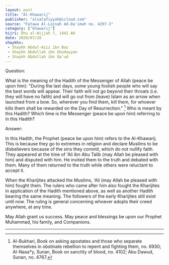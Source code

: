 ```yaml
---
layout: post
title: "Al-Khawarij"
publisher: "alsalafiyyah@icloud.com"
source: "Fatawa Al-Lajnah Ad-Da'imah no. 4297-3"
category: ["khawarij"]
hijri: Dhu al-Hijjah 7, 1441 AH
date: 2020/07/28
shaykhs: 
 - Shaykh Abdul-Aziz ibn Baz
 - Shaykh Abdullah ibn Ghudayyan
 - Shaykh Abdullah ibn Qa'ud
---
```


Question: 

What is the meaning of the Hadith of the Messenger of Allah (peace be upon him): "During the last days, some young foolish people who will say the best words will appear. Their faith will not go beyond their throats (i.e. they will have no faith) and will go out from (leave) Islam as an arrow when launched from a bow. So, wherever you find them, kill them, for whoever kills them shall be rewarded on the Day of Resurrection." [^1] Who is meant by this Hadith? Which time is the Messenger (peace be upon him) referring to in this Hadith?

Answer:

In this Hadith, the Prophet (peace be upon him) refers to the Al-Khawarij. This is because they go to extremes in religion and declare Muslims to be disbelievers because of the sins they commit, which do not nullify faith. They appeared at the time of 'Ali ibn Abu Talib (may Allah be pleased with him) and disputed with him. He invited them to the truth and debated with them. Many of them returned to the truth while others were reluctant to accept it. 

When the Kharijites attacked the Muslims, 'Ali (may Allah be pleased with him) fought them. The rulers who came after him also fought the Kharijites in application of the Hadith mentioned above, as well as another Hadith bearing the same meaning. The followers of the early Kharijites still exist until now. The ruling is general concerning whoever adopts their creed anywhere, at any time.

May Allah grant us success. May peace and blessings be upon our Prophet Muhammad, his family, and Companions.

---

[^1]: Al-Bukhari, Book on asking apostates and those who separate themselves in obstinate rebellion to repent and fighting them, no. 6930; Al-Nasa*y, Sunan, Book on sanctity of blood, no. 4102; Abu Dawud, Sunan, no. 4767.
